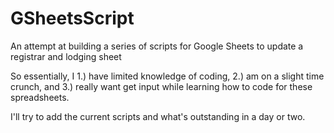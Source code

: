 # GSheetsScript
An attempt at building a series of scripts for Google Sheets to update a registrar and lodging sheet 


So essentially, I  1.) have limited knowledge of coding, 2.) am on a slight time crunch, and 3.) really want get input while learning how to code for these spreadsheets.

I'll try to add the current scripts and what's outstanding in a day or two. 
